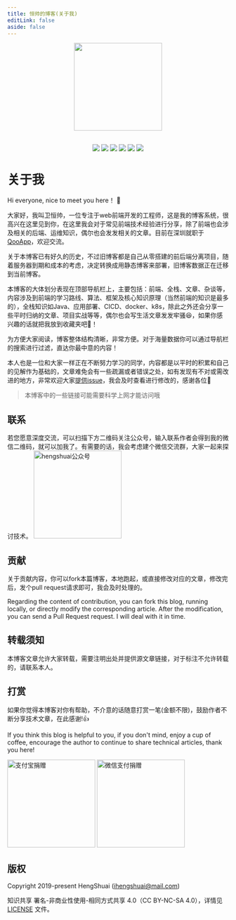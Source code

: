 ```yaml
---
title: 恒帅的博客(关于我)
editLink: false
aside: false
---
```


<div align="center">
  <a href="https://github.com/ihengshuai" target="_blank" style="display: inline-block;">
    <img
      width="200"
      height="200"
      src="https://ihengshuai-demo1.oss-cn-beijing.aliyuncs.com/logo.png"
    />
  </a>

  <br />
  <br />

  <p style="text-align: center;" align="center">
    <img style="display: inline;" src="https://img.shields.io/github/last-commit/ihengshuai/blog.svg"/>
    <img style="display: inline;" src="https://img.shields.io/badge/code_style-standard-brightgreen.svg"/>
    <img style="display: inline;" src="https://img.shields.io/github/issues/ihengshuai/blog.svg"/>
    <img style="display: inline;" src="https://img.shields.io/github/forks/ihengshuai/blog.svg"/>
    <img style="display: inline;" src="https://img.shields.io/github/stars/ihengshuai/blog.svg"/>
    <img style="display: inline;" src="https://img.shields.io/maintenance/yes/2019.svg"/>
  </p>
</div>

# 关于我

Hi everyone, nice to meet you here！ :wave:

大家好，我叫卫恒帅，一位专注于web前端开发的工程师，这是我的博客系统，很高兴在这里见到你，在这里我会对于常见前端技术经验进行分享，除了前端也会涉及相关的后端、运维知识，偶尔也会发发相关的文章。目前在深圳就职于[QooApp](https://www.qoo-app.com)，欢迎交流。

关于本博客已有好久的历史，不过旧博客都是自己从零搭建的前后端分离项目，随着服务器到期和成本的考虑，决定转换成用静态博客来部署，旧博客数据正在迁移到当前博客。

本博客的大体划分表现在顶部导航栏上，主要包括：前端、全栈、文章、杂谈等，内容涉及到前端的学习路线、算法、框架及核心知识原理（当然前端的知识是最多的），全栈知识如Java、应用部署、CICD、docker、k8s，除此之外还会分享一些平时归纳的文章、项目实战等等，偶尔也会写生活文章发发牢骚:laughing:，如果你感兴趣的话就把我放到收藏夹吧:briefcase:！

为方便大家阅读，博客整体结构清晰，非常方便。对于海量数据你可以通过导航栏的搜索进行过滤，直达你最中意的内容！

本人也是一位和大家一样正在不断努力学习的同学，内容都是以平时的积累和自己的见解作为基础的，文章难免会有一些疏漏或者错误之处，如有发现有不对或需改进的地方，非常欢迎大家[提供issue](https://github.com/ihengshuai/blog/issues)，我会及时查看进行修改的，感谢各位:pray:

>本博客中的一些链接可能需要科学上网才能访问哦

## 联系
若您愿意深度交流，可以扫描下方二维码关注公众号，输入联系作者会得到我的微信二维码，就可以加我了。有需要的话，我会考虑建个微信交流群，大家一起来探讨技术。
<img src="https://ihengshuai-demo1.oss-cn-beijing.aliyuncs.com/005HV6Avgy1h7t9nb6in9j3076076glx.jpg" alt="hengshuai公众号" width=200>

## 贡献
关于贡献内容，你可以fork本篇博客，本地跑起，或直接修改对应的文章，修改完后，发个pull request请求即可，我会及时处理的。

Regarding the content of contribution, you can fork this blog, running locally, or directly modify the corresponding article. After the modification, you can send a Pull Request request. I will deal with it in time.


## 转载须知
本博客文章允许大家转载，需要注明出处并提供源文章链接，对于标注不允许转载的，请联系本人。

## 打赏
如果你觉得本博客对你有帮助，不介意的话随意打赏一笔(金额不限)，鼓励作者不断分享技术文章，在此感谢!:thumbsup:

If you think this blog is helpful to you, if you don't mind, enjoy a cup of coffee, encourage the author to continue to share technical articles, thank you here!

<div class="sm-center">
<img style="display:inline" src="https://ihengshuai-demo1.oss-cn-beijing.aliyuncs.com/005HV6Avgy1h72anu40usj30dw0dw40j.jpg" width=200 alt="支付宝捐赠">
<img style="display:inline" src="https://ihengshuai-demo1.oss-cn-beijing.aliyuncs.com/005HV6Avgy1h72ap99ym1j30b40b4abq.jpg" width=200 alt="微信支付捐赠">
</div>

## 版权
Copyright 2019-present HengShuai ([ihengshuai@mail.com](mailto:wsm_1105@163.com))

知识共享 署名-非商业性使用-相同方式共享 4.0（CC BY-NC-SA 4.0），详情见 [LICENSE](https://github.com/ihengshuai/blog/blob/main/LICENSE) 文件。

<Gitalk />